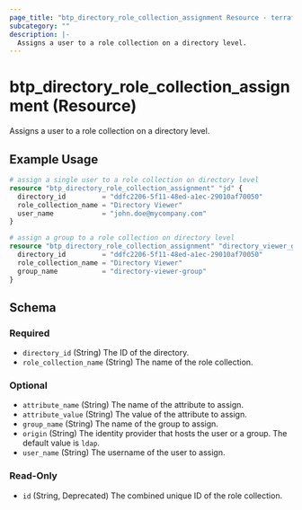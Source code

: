 ```yaml
---
page_title: "btp_directory_role_collection_assignment Resource - terraform-provider-btp"
subcategory: ""
description: |-
  Assigns a user to a role collection on a directory level.
---
```


# btp_directory_role_collection_assignment (Resource)

Assigns a user to a role collection on a directory level.

## Example Usage

```terraform
# assign a single user to a role collection on directory level
resource "btp_directory_role_collection_assignment" "jd" {
  directory_id         = "ddfc2206-5f11-48ed-a1ec-29010af70050"
  role_collection_name = "Directory Viewer"
  user_name            = "john.doe@mycompany.com"
}

# assign a group to a role collection on directory level
resource "btp_directory_role_collection_assignment" "directory_viewer_group" {
  directory_id         = "ddfc2206-5f11-48ed-a1ec-29010af70050"
  role_collection_name = "Directory Viewer"
  group_name           = "directory-viewer-group"
}
```

<!-- schema generated by tfplugindocs -->
## Schema

### Required

- `directory_id` (String) The ID of the directory.
- `role_collection_name` (String) The name of the role collection.

### Optional

- `attribute_name` (String) The name of the attribute to assign.
- `attribute_value` (String) The value of the attribute to assign.
- `group_name` (String) The name of the group to assign.
- `origin` (String) The identity provider that hosts the user or a group. The default value is `ldap`.
- `user_name` (String) The username of the user to assign.

### Read-Only

- `id` (String, Deprecated) The combined unique ID of the role collection.


